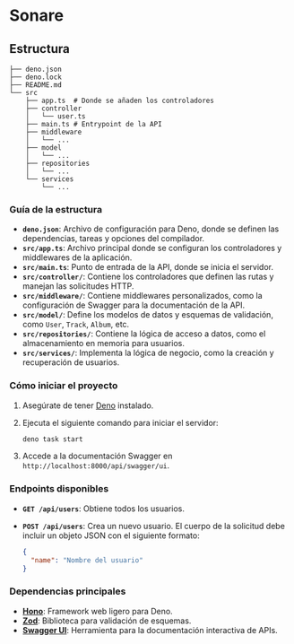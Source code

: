 # Sonare

## Estructura

```
├── deno.json
├── deno.lock
├── README.md
└── src
    ├── app.ts  # Donde se añaden los controladores
    ├── controller 
    │   └── user.ts
    ├── main.ts # Entrypoint de la API
    ├── middleware
    │   └── ...
    ├── model
    │   └── ...
    ├── repositories
    │   └── ...
    └── services
        └── ...
```

### Guía de la estructura

- **`deno.json`**: Archivo de configuración para Deno, donde se definen las
  dependencias, tareas y opciones del compilador.
- **`src/app.ts`**: Archivo principal donde se configuran los controladores y
  middlewares de la aplicación.
- **`src/main.ts`**: Punto de entrada de la API, donde se inicia el servidor.
- **`src/controller/`**: Contiene los controladores que definen las rutas y
  manejan las solicitudes HTTP.
- **`src/middleware/`**: Contiene middlewares personalizados, como la
  configuración de Swagger para la documentación de la API.
- **`src/model/`**: Define los modelos de datos y esquemas de validación, como
  `User`, `Track`, `Album`, etc.
- **`src/repositories/`**: Contiene la lógica de acceso a datos, como el
  almacenamiento en memoria para usuarios.
- **`src/services/`**: Implementa la lógica de negocio, como la creación y
  recuperación de usuarios.

### Cómo iniciar el proyecto

1. Asegúrate de tener [Deno](https://deno.land/) instalado.
2. Ejecuta el siguiente comando para iniciar el servidor:

   ```bash
   deno task start
   ```

3. Accede a la documentación Swagger en `http://localhost:8000/api/swagger/ui`.

### Endpoints disponibles

- **`GET /api/users`**: Obtiene todos los usuarios.
- **`POST /api/users`**: Crea un nuevo usuario. El cuerpo de la solicitud debe
  incluir un objeto JSON con el siguiente formato:

  ```json
  {
    "name": "Nombre del usuario"
  }
  ```

### Dependencias principales

- **[Hono](https://hono.dev/)**: Framework web ligero para Deno.
- **[Zod](https://zod.dev/)**: Biblioteca para validación de esquemas.
- **[Swagger UI](https://swagger.io/tools/swagger-ui/)**: Herramienta para la
  documentación interactiva de APIs.

